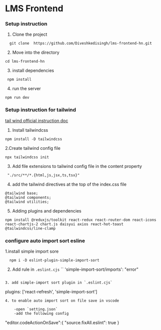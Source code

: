 # LMS Frontend

### Setup instruction

1. Clone the project

```
  git clone  https://github.com/Diveshkedisingh/lms-frontend-hn.git
```

2. Move into the directory

```
cd lms-frontend-hn
```

3. install dependencies
```
 npm install
```

4. run the server
```
npm run dev
```

### Setup instruction for tailwind

[tail wind official instruction doc](https://tailwindcss.com/docs/installation)

1. Install tailwindcss
```
npm install -D tailwindcss
```
2.Create tailwind config file
```
npx tailwindcss init
```

3. Add file extensions to tailwind config file in the content property
```
 "./src/**/*.{html,js,jsx,ts,tsx}"
```

4. add the tailwind directives at the top of the index.css file
```
@tailwind base;
@tailwind components;
@tailwind utilities;

```

5. Adding plugins and dependencies
```
npm install @reduxjs/toolkit react-redux react-router-dom react-icons react-chartjs-2 chart.js daisyui axios react-hot-toast @tailwindcss/line-clamp

```
### configure auto import sort esline
1.install simple import sore
```
  npm i -D eslint-plugin-simple-import-sort

```

2. Add rule in `.eslint.cjs`
``
 'simple-import-sort/imports': "error"
```

3. add simple-import sort plugin in `.eslint.cjs`
```
plugins: ['react-refresh', 'simple-import-sort']

```
4. to enable auto import sort on file save in vscode
    
    -open `setting.json`
    -add the following config

```
  "editor.codeActionOnSave":{
    "source.fixAll.eslint": true
  }
```